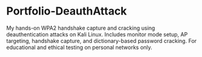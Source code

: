 # Portfolio-DeauthAttack
My hands-on WPA2 handshake capture and cracking using deauthentication attacks on Kali Linux. Includes monitor mode setup, AP targeting, handshake capture, and dictionary-based password cracking. For educational and ethical testing on personal networks only.
